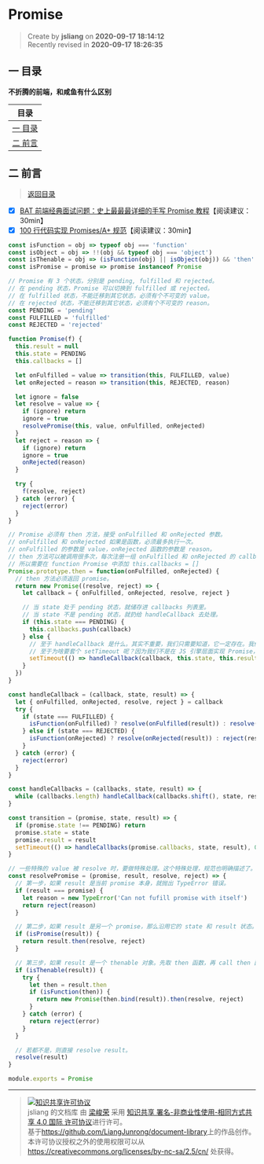 Promise
===

> Create by **jsliang** on **2020-09-17 18:14:12**  
> Recently revised in **2020-09-17 18:26:35**

## <a name="chapter-one" id="chapter-one"></a>一 目录

**不折腾的前端，和咸鱼有什么区别**

| 目录 |
| --- |
| [一 目录](#chapter-one) |
| <a name="catalog-chapter-two" id="catalog-chapter-two"></a>[二 前言](#chapter-two) |

## <a name="chapter-two" id="chapter-two"></a>二 前言

> [返回目录](#chapter-one)

* [x] [BAT 前端经典面试问题：史上最最最详细的手写 Promise 教程](https://juejin.im/post/6844903625769091079)【阅读建议：30min】
* [x] [100 行代码实现 Promises/A+ 规范](https://mp.weixin.qq.com/s/qdJ0Xd8zTgtetFdlJL3P1g)【阅读建议：30min】

```js
const isFunction = obj => typeof obj === 'function'
const isObject = obj => !!(obj && typeof obj === 'object')
const isThenable = obj => (isFunction(obj) || isObject(obj)) && 'then' in obj
const isPromise = promise => promise instanceof Promise

// Promise 有 3 个状态，分别是 pending, fulfilled 和 rejected。
// 在 pending 状态，Promise 可以切换到 fulfilled 或 rejected。
// 在 fulfilled 状态，不能迁移到其它状态，必须有个不可变的 value。
// 在 rejected 状态，不能迁移到其它状态，必须有个不可变的 reason。
const PENDING = 'pending'
const FULFILLED = 'fulfilled'
const REJECTED = 'rejected'

function Promise(f) {
  this.result = null
  this.state = PENDING
  this.callbacks = []

  let onFulfilled = value => transition(this, FULFILLED, value)
  let onRejected = reason => transition(this, REJECTED, reason)

  let ignore = false
  let resolve = value => {
    if (ignore) return
    ignore = true
    resolvePromise(this, value, onFulfilled, onRejected)
  }
  let reject = reason => {
    if (ignore) return
    ignore = true
    onRejected(reason)
  }

  try {
    f(resolve, reject)
  } catch (error) {
    reject(error)
  }
}

// Promise 必须有 then 方法，接受 onFulfilled 和 onRejected 参数。
// onFulfilled 和 onRejected 如果是函数，必须最多执行一次。
// onFulfilled 的参数是 value，onRejected 函数的参数是 reason。
// then 方法可以被调用很多次，每次注册一组 onFulfilled 和 onRejected 的 callback。它们如果被调用，必须按照注册顺序调用。
// 所以需要在 function Promise 中添加 this.callbacks = []
Promise.prototype.then = function(onFulfilled, onRejected) {
  // then 方法必须返回 promise。
  return new Promise((resolve, reject) => {
    let callback = { onFulfilled, onRejected, resolve, reject }

    // 当 state 处于 pending 状态，就储存进 callbacks 列表里。
    // 当 state 不是 pending 状态，就扔给 handleCallback 去处理。
    if (this.state === PENDING) {
      this.callbacks.push(callback)
    } else {
      // 至于 handleCallback 是什么。其实不重要，我们只需要知道，它一定存在。我们总得做一些处理，不是写死在 then 函数里，就是在外部的辅助函数里。
      // 至于为啥要套个 setTimeout 呢？因为我们不是在 JS 引擎层面实现 Promise，而是使用 JS 去实现 JS Promises。在JS里无法主动控制自身 execution context stack。可以通过 setTimeout/nextTick 等 API 间接实现，此处选用了 setTimeout。
      setTimeout(() => handleCallback(callback, this.state, this.result), 0)
    }
  })
}

const handleCallback = (callback, state, result) => {
  let { onFulfilled, onRejected, resolve, reject } = callback
  try {
    if (state === FULFILLED) {
      isFunction(onFulfilled) ? resolve(onFulfilled(result)) : resolve(result)
    } else if (state === REJECTED) {
      isFunction(onRejected) ? resolve(onRejected(result)) : reject(result)
    }
  } catch (error) {
    reject(error)
  }
}

const handleCallbacks = (callbacks, state, result) => {
  while (callbacks.length) handleCallback(callbacks.shift(), state, result)
}

const transition = (promise, state, result) => {
  if (promise.state !== PENDING) return
  promise.state = state
  promise.result = result
  setTimeout(() => handleCallbacks(promise.callbacks, state, result), 0)
}

// 一些特殊的 value 被 resolve 时，要做特殊处理。这个特殊处理，规范也明确描述了。
const resolvePromise = (promise, result, resolve, reject) => {
  // 第一步，如果 result 是当前 promise 本身，就抛出 TypeError 错误。
  if (result === promise) {
    let reason = new TypeError('Can not fufill promise with itself')
    return reject(reason)
  }

  // 第二步，如果 result 是另一个 promise，那么沿用它的 state 和 result 状态。
  if (isPromise(result)) {
    return result.then(resolve, reject)
  }

  // 第三步，如果 result 是一个 thenable 对象。先取 then 函数，再 call then 函数，重新进入 The Promise Resolution Procedure 过程。
  if (isThenable(result)) {
    try {
      let then = result.then
      if (isFunction(then)) {
        return new Promise(then.bind(result)).then(resolve, reject)
      }
    } catch (error) {
      return reject(error)
    }
  }

  // 若都不是，则直接 resolve result。
  resolve(result)
}

module.exports = Promise
```

---

> <a rel="license" href="http://creativecommons.org/licenses/by-nc-sa/4.0/"><img alt="知识共享许可协议" style="border-width:0" src="https://i.creativecommons.org/l/by-nc-sa/4.0/88x31.png" /></a><br /><span xmlns:dct="http://purl.org/dc/terms/" property="dct:title">jsliang 的文档库</span> 由 <a xmlns:cc="http://creativecommons.org/ns#" href="https://github.com/LiangJunrong/document-library" property="cc:attributionName" rel="cc:attributionURL">梁峻荣</a> 采用 <a rel="license" href="http://creativecommons.org/licenses/by-nc-sa/4.0/">知识共享 署名-非商业性使用-相同方式共享 4.0 国际 许可协议</a>进行许可。<br />基于<a xmlns:dct="http://purl.org/dc/terms/" href="https://github.com/LiangJunrong/document-library" rel="dct:source">https://github.com/LiangJunrong/document-library</a>上的作品创作。<br />本许可协议授权之外的使用权限可以从 <a xmlns:cc="http://creativecommons.org/ns#" href="https://creativecommons.org/licenses/by-nc-sa/2.5/cn/" rel="cc:morePermissions">https://creativecommons.org/licenses/by-nc-sa/2.5/cn/</a> 处获得。